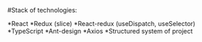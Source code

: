 #Stack of technologies:

*React 
*Redux (slice)
*React-redux (useDispatch, useSelector)
*TypeScript
*Ant-design
*Axios
*Structured system of project
